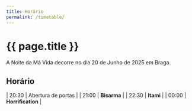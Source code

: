 ```yaml
---
title: Horário
permalink: /timetable/
---
```


# {{ page.title }}

A Noite da Má Vida decorre no dia 20 de Junho de 2025 em Braga.

## Horário

| 20:30 | Abertura de portas |
| 21:00 | **Bisarma** |
| 22:30 | **Itami** |
| 00:00 | **Horrification** |
